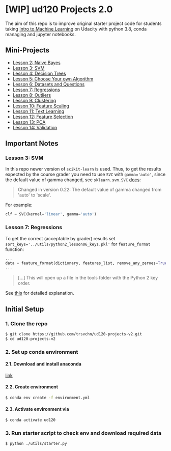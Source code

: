 # [WIP] ud120 Projects 2.0

The aim of this repo is to improve original starter project code for students taking
[Intro to Machine Learning](https://classroom.udacity.com/courses/ud120) on Udacity with
python 3.8, conda managing and jupyter notebooks.

## Mini-Projects

- [Lesson 2: Naive Bayes](./lesson-2-naive-bayes/nb_author_id.ipynb)
- [Lesson 3: SVM](./lesson-3-svm/svm_author_id.ipynb)
- [Lesson 4: Decision Trees](./lesson-4-decision-tree/dt_author_id.ipynb)
- [Lesson 5: Choose Your own Algorithm](./lesson-5-choose-your-own/your_algorithm.ipynb)
- [Lesson 6: Datasets and Questions](./lesson-6-datasets-questions/explore_enron_data.ipynb)
- [Lesson 7: Regressions](./lesson-7-regression/finance_regression.ipynb)
- [Lesson 8: Outliers](./lesson-8-outliers/outlier_removal_regression.ipynb)
- [Lesson 9: Clustering](lesson-9-10-k-means/k_means_cluster.ipynb)
- [Lesson 10: Feature Scaling](lesson-9-10-k-means/k_means_cluster.ipynb)
- [Lesson 11: Text Learning](lesson-11-text-learning/vectorize_text.ipynb)
- [Lesson 12: Feature Selection](lesson-12-feature-selection/find_signature.ipynb)
- [Lesson 13: PCA](lesson-13-pca/eigenfaces.ipynb)
- [Lesson 14: Validation](lesson-14-validation/validate_poi.ipynb)

## Important Notes

### Lesson 3: SVM

In this repo newer version of `scikit-learn` is used. Thus, to get the results expected by the course grader
you need to use `SVC` with `gamma='auto'`, since the default value of gamma changed, see `sklearn.svm.SVC` [docs](https://scikit-learn.org/stable/modules/generated/sklearn.svm.SVC.html):
> Changed in version 0.22: The default value of gamma changed from 'auto' to 'scale'.

For example:

```python
clf = SVC(kernel='linear', gamma='auto')
```

### Lesson 7: Regressions

To get the correct (acceptable by grader) results set `sort_keys='../utils/python2_lesson06_keys.pkl'` for
`feature_format` function:

```python
...
data = feature_format(dictionary, features_list, remove_any_zeroes=True, sort_keys='../utils/python2_lesson06_keys.pkl')
...
```

> [...] This will open up a file in the tools folder with the Python 2 key order.

 See [this](https://classroom.udacity.com/courses/ud120/lessons/2301748537/concepts/30416086000923) for detailed explanation.


## Initial Setup

### 1. Clone the repo

```bash
$ git clone https://github.com/trsvchn/ud120-projects-v2.git
$ cd ud120-projects-v2
```

### 2. Set up conda environment

#### 2.1. Download and install anaconda

[link](https://www.anaconda.com/distribution/)

#### 2.2. Create environment

```bash
$ conda env create -f environment.yml
```

#### 2.3. Activate environment via

```bash
$ conda activate ud120
```

### 3. Run starter script to check env and download required data

```bash
$ python ./utils/starter.py
```
